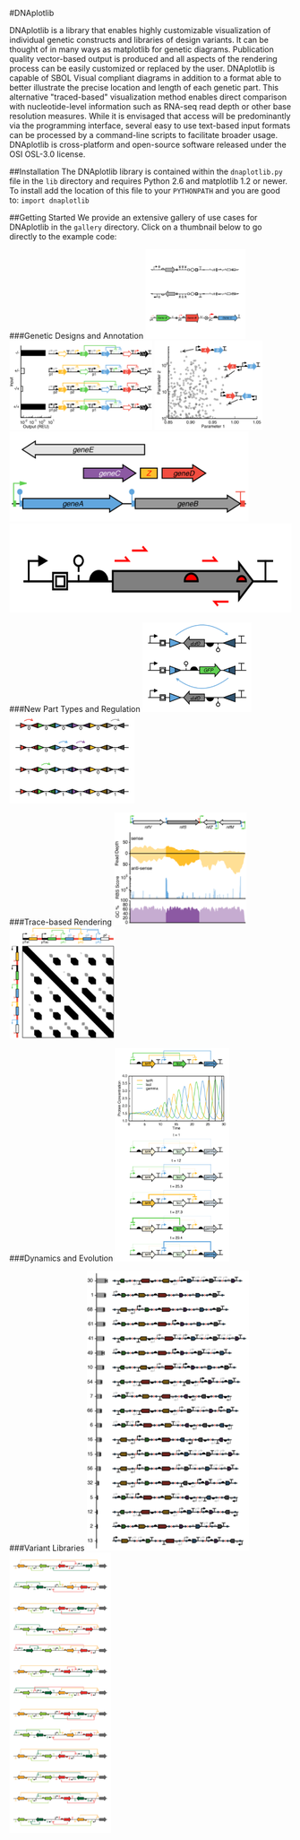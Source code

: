 #DNAplotlib

DNAplotlib is a library that enables highly customizable visualization of individual genetic constructs and libraries of design variants. It can be thought of in many ways as matplotlib for genetic diagrams. Publication quality vector-based output is produced and all aspects of the rendering process can be easily customized or replaced by the user. DNAplotlib is capable of SBOL Visual compliant diagrams in addition to a format able to better illustrate the precise location and length of each genetic part. This alternative "traced-based" visualization method enables direct comparison with nucleotide-level information such as RNA-seq read depth or other base resolution measures. While it is envisaged that access will be predominantly via the programming interface, several easy to use text-based input formats can be processed by a command-line scripts to facilitate broader usage. DNAplotlib is cross-platform and open-source software released under the OSI OSL-3.0 license.

##Installation
The DNAplotlib library is contained within the `dnaplotlib.py` file in the `lib` directory and requires Python 2.6 and matplotlib 1.2 or newer. To install add the location of this file to your `PYTHONPATH` and you are good to: `import dnaplotlib`

##Getting Started
We provide an extensive gallery of use cases for DNAplotlib in the `gallery` directory. Click on a thumbnail below to go directly to the example code:

###Genetic Designs and Annotation
<a href="gallery/all_parts"><img src="gallery/all_parts/all_parts.png" height="160px"/></a>
<a href="gallery/xnor_truthtable"><img src="gallery/xnor_truthtable/xnor_truthtable.png" height="160px"/></a>
<a href="gallery/scatter_annotate"><img src="gallery/scatter_annotate/scatter_annotate.png" height="160px"/></a>
<a href="gallery/offset_features"><img src="gallery/offset_features/offset_features_y_offset.png" height="160px"/></a>
<a href="gallery/annotate_design"><img src="gallery/annotate_design/annotate_design.png" height="160px"/></a>

###New Part Types and Regulation
<a href="gallery/recombinase_not_gate"><img src="gallery/recombinase_not_gate/recombinase_not_gate.png" height="160px"/></a>
<a href="gallery/recombinase_array"><img src="gallery/recombinase_array/recombinase_array.png" height="160px"/></a>

###Trace-based Rendering
<a href="gallery/multiple_traces"><img src="gallery/multiple_traces/multiple_traces.png" height="200px"/></a>
<a href="gallery/rotated_design"><img src="gallery/rotated_design/rotated_design.png" height="200px"/></a>

###Dynamics and Evolution
<a href="gallery/repressilator_animate"><img src="gallery/repressilator_animate/repressilator_animate.png" height="380px"/></a>

###Variant Libraries
<a href="gallery/variants_library"><img src="gallery/variants_library/variants_library.png" height="500px"/></a>
<a href="gallery/order_orientation_library"><img src="gallery/order_orientation_library/order_orientation_library.png" height="500px"/></a>




